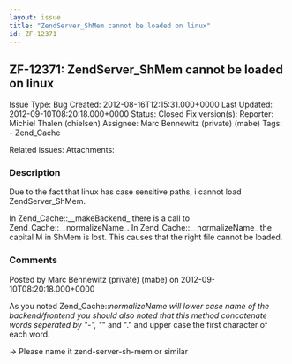 ```yaml
---
layout: issue
title: "ZendServer_ShMem cannot be loaded on linux"
id: ZF-12371
---
```


ZF-12371: ZendServer\_ShMem cannot be loaded on linux
-----------------------------------------------------

 Issue Type: Bug Created: 2012-08-16T12:15:31.000+0000 Last Updated: 2012-09-10T08:20:18.000+0000 Status: Closed Fix version(s): 
 Reporter:  Michiel Thalen (chielsen)  Assignee:  Marc Bennewitz (private) (mabe)  Tags: - Zend\_Cache
 
 Related issues: 
 Attachments: 
### Description

Due to the fact that linux has case sensitive paths, i cannot load ZendServer\_ShMem.

In Zend\_Cache::\_\_makeBackend\_ there is a call to Zend\_Cache::\_\_normalizeName\_. In Zend\_Cache::\_\_normalizeName\_ the capital M in ShMem is lost. This causes that the right file cannot be loaded.

 

 

### Comments

Posted by Marc Bennewitz (private) (mabe) on 2012-09-10T08:20:18.000+0000

As you noted Zend\_Cache::_normalizeName will lower case name of the backend/frontend you should also noted that this method concatenate words seperated by "-", "_" and "." and upper case the first character of each word.

-> Please name it zend-server-sh-mem or similar

 

 